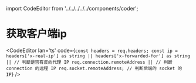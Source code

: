 import CodeEditor from '../../../../../components/coder';

# 获取客户端ip

<CodeEditor lan='ts' code={`
	const headers = req.headers;
	const ip = headers['x-real-ip'] as string || headers['x-forwarded-for'] as string || // 判断是否有反向代理 IP
		req.connection.remoteAddress || // 判断 connection 的远程 IP
		req.socket.remoteAddress; // 判断后端的 socket 的 IP
`} />

